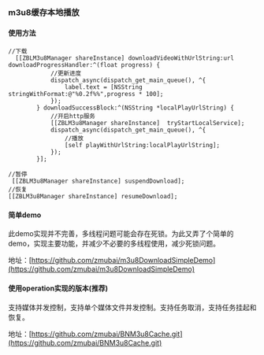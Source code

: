 ###  m3u8缓存本地播放
#### 使用方法
```
//下载
  [[ZBLM3u8Manager shareInstance] downloadVideoWithUrlString:url downloadProgressHandler:^(float progress) {
            //更新进度
            dispatch_async(dispatch_get_main_queue(), ^{
                label.text = [NSString stringWithFormat:@"%0.2f%%",progress * 100];
            });
        } downloadSuccessBlock:^(NSString *localPlayUrlString) {
            //开启http服务
            [[ZBLM3u8Manager shareInstance]  tryStartLocalService];
            dispatch_async(dispatch_get_main_queue(), ^{
                //播放
                [self playWithUrlString:localPlayUrlString];
            });
        }];

```

```
//暂停
 [[ZBLM3u8Manager shareInstance] suspendDownload];
//恢复
[[ZBLM3u8Manager shareInstance] resumeDownload];
```

#### 简单demo
此demo实现并不完善，多线程问题可能会存在死锁。为此又弄了个简单的demo，实现主要功能，并减少不必要的多线程使用，减少死锁问题。

地址：[https://github.com/zmubai/m3u8DownloadSimpleDemo](https://github.com/zmubai/m3u8DownloadSimpleDemo)

#### 使用operation实现的版本(推荐)
支持媒体并发控制，支持单个媒体文件并发控制。支持任务取消，支持任务挂起和恢复。

地址：[https://github.com/zmubai/BNM3u8Cache.git](https://github.com/zmubai/BNM3u8Cache.git)
